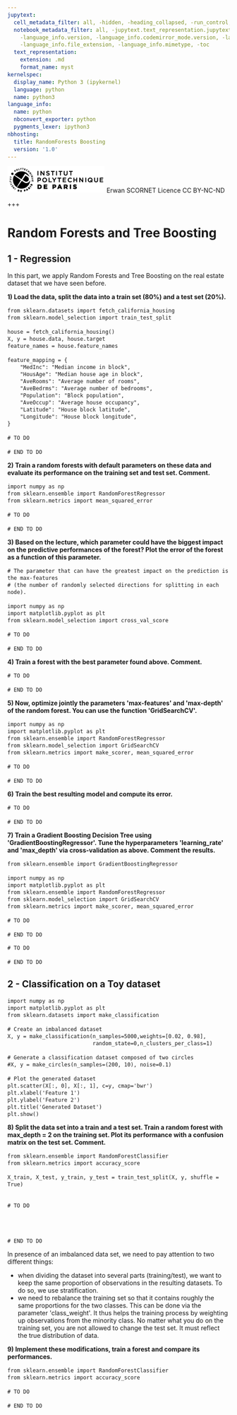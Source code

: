 ```yaml
---
jupytext:
  cell_metadata_filter: all, -hidden, -heading_collapsed, -run_control, -trusted
  notebook_metadata_filter: all, -jupytext.text_representation.jupytext_version, -jupytext.text_representation.format_version,
    -language_info.version, -language_info.codemirror_mode.version, -language_info.codemirror_mode,
    -language_info.file_extension, -language_info.mimetype, -toc
  text_representation:
    extension: .md
    format_name: myst
kernelspec:
  display_name: Python 3 (ipykernel)
  language: python
  name: python3
language_info:
  name: python
  nbconvert_exporter: python
  pygments_lexer: ipython3
nbhosting:
  title: RandomForests Boosting
  version: '1.0'
---
```


 
<div class="licence">
<span><img src="media/logo_IPParis.png" /></span>
<span>Erwan SCORNET</span>
<span>Licence CC BY-NC-ND</span>
</div>

+++

# Random Forests and Tree Boosting



## 1 - Regression 

In this part, we apply Random Forests and Tree Boosting on the real estate dataset that we have seen before. 

**1) Load the data, split the data into a train set (80%) and a test set (20%).**


```{code-cell} python
from sklearn.datasets import fetch_california_housing
from sklearn.model_selection import train_test_split

house = fetch_california_housing()
X, y = house.data, house.target
feature_names = house.feature_names

feature_mapping = {
    "MedInc": "Median income in block",
    "HousAge": "Median house age in block",
    "AveRooms": "Average number of rooms",
    "AveBedrms": "Average number of bedrooms",
    "Population": "Block population",
    "AveOccup": "Average house occupancy",
    "Latitude": "House block latitude",
    "Longitude": "House block longitude",
}

# TO DO 

# END TO DO 
```

**2) Train a random forests with default parameters on these data and evaluate its performance on the training set and test set. Comment.** 


```{code-cell} python
import numpy as np
from sklearn.ensemble import RandomForestRegressor
from sklearn.metrics import mean_squared_error

# TO DO 

# END TO DO 
```

**3) Based on the lecture, which parameter could have the biggest impact on the predictive performances of the forest? Plot the error of the forest as a function of this parameter.** 


```{code-cell} python
# The parameter that can have the greatest impact on the prediction is the max-features 
# (the number of randomly selected directions for splitting in each node).

import numpy as np
import matplotlib.pyplot as plt
from sklearn.model_selection import cross_val_score

# TO DO 

# END TO DO 
```

**4) Train a forest with the best parameter found above. Comment.**


```{code-cell} python
# TO DO 

# END TO DO 
```

**5) Now, optimize jointly the parameters 'max-features' and 'max-depth' of the random forest. You can use the function 'GridSearchCV'.**


```{code-cell} python
import numpy as np
import matplotlib.pyplot as plt
from sklearn.ensemble import RandomForestRegressor
from sklearn.model_selection import GridSearchCV
from sklearn.metrics import make_scorer, mean_squared_error

# TO DO 

# END TO DO 
```

**6) Train the best resulting model and compute its error.** 


```{code-cell} python
# TO DO 

# END TO DO 
```

**7) Train a Gradient Boosting Decision Tree using 'GradientBoostingRegressor'. Tune the hyperparameters 'learning_rate' and 'max_depth' via cross-validation as above. Comment the results.**


```{code-cell} python
from sklearn.ensemble import GradientBoostingRegressor

import numpy as np
import matplotlib.pyplot as plt
from sklearn.ensemble import RandomForestRegressor
from sklearn.model_selection import GridSearchCV
from sklearn.metrics import make_scorer, mean_squared_error

# TO DO 

# END TO DO 
```


```{code-cell} python
# TO DO 

# END TO DO 
```

## 2 - Classification on a Toy dataset


```{code-cell} python
import numpy as np
import matplotlib.pyplot as plt
from sklearn.datasets import make_classification

# Create an imbalanced dataset
X, y = make_classification(n_samples=5000,weights=[0.02, 0.98],
                           random_state=0,n_clusters_per_class=1)

# Generate a classification dataset composed of two circles
#X, y = make_circles(n_samples=(200, 10), noise=0.1)

# Plot the generated dataset
plt.scatter(X[:, 0], X[:, 1], c=y, cmap='bwr')
plt.xlabel('Feature 1')
plt.ylabel('Feature 2')
plt.title('Generated Dataset')
plt.show()
```

**8) Split the data set into a train and a test set. Train a random forest with max_depth = 2 on the training set. Plot its performance with a confusion matrix on the test set. Comment.**


```{code-cell} python
from sklearn.ensemble import RandomForestClassifier
from sklearn.metrics import accuracy_score

X_train, X_test, y_train, y_test = train_test_split(X, y, shuffle = True)


# TO DO 




# END TO DO 
```

In presence of an imbalanced data set, we need to pay attention to two different things: 
- when dividing the dataset into several parts (training/test), we want to keep the same proportion of observations in the resulting datasets. To do so, we use stratification. 
- we need to rebalance the training set so that it contains roughly the same proportions for the two classes. This can be done via the parameter 'class_weight'. It thus helps the training process by weighting up observations from the minority class. 
No matter what you do on the training set, you are not allowed to change the test set. It must reflect the true distribution of data. 

**9) Implement these modifications, train a forest and compare its performances.**


```{code-cell} python
from sklearn.ensemble import RandomForestClassifier
from sklearn.metrics import accuracy_score

# TO DO 

# END TO DO 
```
